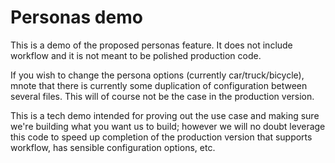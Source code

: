 # Personas demo

This is a demo of the proposed personas feature. It does not include workflow and it is not meant to be polished production code.

If you wish to change the persona options (currently car/truck/bicycle), mnote that there is currently some duplication of configuration between several files. This will of course not be the case in the production version.

This is a tech demo intended for proving out the use case and making sure we're building what you want us to build; however we will no doubt leverage this code to speed up completion of the production version that supports workflow, has sensible configuration options, etc.
